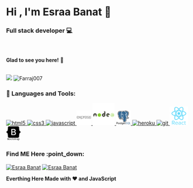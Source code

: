 <header><h1 align="left">Hi , I'm Esraa Banat 🤝</h1>
<h3 align="left">Full stack developer 💻 </h3></header>

**Glad to see you here!** :star_struck: 
<body>

<br>
 <img  src="https://github-readme-stats.vercel.app/api?username=EsraaBanat&show_icons=true&count_private=true&theme=highcontrast"width='500'/>
</a></div>

  <img  src="https://github-readme-stats.vercel.app/api/top-langs/?username=EsraaBanat&theme=dark&hide_border=true" alt="Farraj007" width='500'/>



<h3 align="left">🔧 Languages and Tools:</h3>
<p align="left">
<!--  HTML LOGO -->
    <a href="https://www.w3.org/html/" target="_blank"> <img src="https://www.svgrepo.com/show/303205/html-5-logo.svg" alt="html5" width="40" height="40"/> </a>
 <!--  CSS LOGO -->
    <a href="https://www.w3schools.com/css/" target="_blank"> <img src="https://www.svgrepo.com/show/303481/css-3-logo.svg" alt="css3" width="40" height="40"/> </a>
 <!--  JS LOGO -->
    <a href="https://developer.mozilla.org/en-US/docs/Web/JavaScript" target="_blank"> <img src="https://www.svgrepo.com/show/303206/javascript-logo.svg" alt="javascript" width="40" height="40"/> </a>
 <!--  EXPRESS LOGO -->
    <a href="https://expressjs.com" target="_blank" rel="noreferrer"> <img src="https://raw.githubusercontent.com/devicons/devicon/master/icons/express/express-original-wordmark.svg" alt="express" width="40" height="40"/> </a>
    <!--       NODE JS LOGO -->
     <a href="https://nodejs.org" target="_blank" rel="noreferrer"> <img src="https://raw.githubusercontent.com/devicons/devicon/master/icons/nodejs/nodejs-original-wordmark.svg" alt="nodejs" width="60" height="60"/> </a> 
 <!--  POSTGRES LOGO -->
 <a href="https://www.postgresql.org" target="_blank" rel="noreferrer"> <img src="https://raw.githubusercontent.com/devicons/devicon/master/icons/postgresql/postgresql-original-wordmark.svg" alt="postgresql" width="40" height="40"/> </a> 
 <!--  Heroku LOGO -->
    <a href="https://heroku.com" target="_blank" rel="noreferrer"> <img src="https://www.vectorlogo.zone/logos/heroku/heroku-icon.svg" alt="heroku" width="40" height="40"/> </a>
 <!--  GIT LOGO -->
    <a href="https://git-scm.com/" target="_blank" rel="noreferrer"> <img src="https://www.vectorlogo.zone/logos/git-scm/git-scm-icon.svg" alt="git" width="40" height="40"/> </a>
 <!--  REACT LOGO  -->
      <a href="https://reactjs.org/" target="_blank" rel="noreferrer"> <img src="https://raw.githubusercontent.com/devicons/devicon/master/icons/react/react-original-wordmark.svg" alt="react" width="50" height="50"/> </a> 
<!--       NODE JS LOGO -->
<!--      <a href="https://nodejs.org" target="_blank"> <img src="https://www.svgrepo.com/show/373929/node.svg" alt="nodejs" width="40" height="40"/> </a> -->
<!--      BOOTSRAP LOGO -->
     <a href="https://getbootstrap.com" target="_blank" rel="noreferrer"> <img src="https://raw.githubusercontent.com/devicons/devicon/master/icons/bootstrap/bootstrap-plain-wordmark.svg" alt="bootstrap" width="40" height="40"/></a>
  
 
 

</p>
</body>
<footer>
<h3 >Find ME Here :point_down: </h3>
<div align="left">
<p><a href="https://www.linkedin.com/in/esraabanat/" target="blank"><img align="center" src="https://www.svgrepo.com/show/176736/linkedin-social-media.svg" alt="Esraa Banat" height="30" width="40" /></a> <a href="mailto:esraa.bnt96@gmail.com" target="blank"><img align="center" src="https://www.svgrepo.com/show/49695/mail.svg" alt="Esraa Banat" height="30" width="40" /></a></p>
</div>

<strong>Everthing Here Made with :heart: and JavaScript</strong>
 
</footer>
